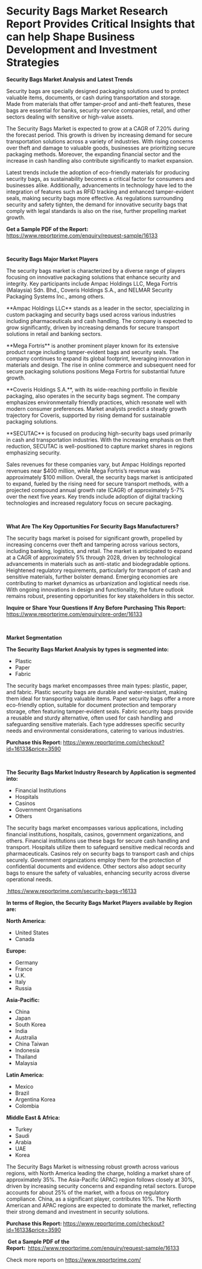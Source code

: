 <p><h1>Security Bags Market Research Report Provides Critical Insights that can help Shape Business Development and Investment Strategies</h1></p><p><strong>Security Bags Market Analysis and Latest Trends</strong></p>
<p><p>Security bags are specially designed packaging solutions used to protect valuable items, documents, or cash during transportation and storage. Made from materials that offer tamper-proof and anti-theft features, these bags are essential for banks, security service companies, retail, and other sectors dealing with sensitive or high-value assets.</p><p>The Security Bags Market is expected to grow at a CAGR of 7.20% during the forecast period. This growth is driven by increasing demand for secure transportation solutions across a variety of industries. With rising concerns over theft and damage to valuable goods, businesses are prioritizing secure packaging methods. Moreover, the expanding financial sector and the increase in cash handling also contribute significantly to market expansion.</p><p>Latest trends include the adoption of eco-friendly materials for producing security bags, as sustainability becomes a critical factor for consumers and businesses alike. Additionally, advancements in technology have led to the integration of features such as RFID tracking and enhanced tamper-evident seals, making security bags more effective. As regulations surrounding security and safety tighten, the demand for innovative security bags that comply with legal standards is also on the rise, further propelling market growth.</p></p>
<p><strong>Get a Sample PDF of the Report:&nbsp;</strong> <a href="https://www.reportprime.com/enquiry/request-sample/16133?utm_campaign=3506&utm_medium=2&utm_source=Github&utm_content=ia&utm_term=20032025&utm_id=security-bags">https://www.reportprime.com/enquiry/request-sample/16133</a></p>
<p>&nbsp;</p>
<p><strong>Security Bags Major Market Players</strong></p>
<p><p>The security bags market is characterized by a diverse range of players focusing on innovative packaging solutions that enhance security and integrity. Key participants include Ampac Holdings LLC, Mega Fortris (Malaysia) Sdn. Bhd., Coveris Holdings S.A., and NELMAR Security Packaging Systems Inc., among others.</p><p>**Ampac Holdings LLC** stands as a leader in the sector, specializing in custom packaging and security bags used across various industries including pharmaceuticals and cash handling. The company is expected to grow significantly, driven by increasing demands for secure transport solutions in retail and banking sectors. </p><p>**Mega Fortris** is another prominent player known for its extensive product range including tamper-evident bags and security seals. The company continues to expand its global footprint, leveraging innovation in materials and design. The rise in online commerce and subsequent need for secure packaging solutions positions Mega Fortris for substantial future growth.</p><p>**Coveris Holdings S.A.**, with its wide-reaching portfolio in flexible packaging, also operates in the security bags segment. The company emphasizes environmentally friendly practices, which resonate well with modern consumer preferences. Market analysts predict a steady growth trajectory for Coveris, supported by rising demand for sustainable packaging solutions.</p><p>**SECUTAC** is focused on producing high-security bags used primarily in cash and transportation industries. With the increasing emphasis on theft reduction, SECUTAC is well-positioned to capture market shares in regions emphasizing security.</p><p>Sales revenues for these companies vary, but Ampac Holdings reported revenues near $400 million, while Mega Fortris’s revenue was approximately $100 million. Overall, the security bags market is anticipated to expand, fueled by the rising need for secure transport methods, with a projected compound annual growth rate (CAGR) of approximately 5-7% over the next five years. Key trends include adoption of digital tracking technologies and increased regulatory focus on secure packaging.</p></p>
<p>&nbsp;</p>
<p><strong>What Are The Key Opportunities For Security Bags Manufacturers?</strong></p>
<p><p>The security bags market is poised for significant growth, propelled by increasing concerns over theft and tampering across various sectors, including banking, logistics, and retail. The market is anticipated to expand at a CAGR of approximately 5% through 2028, driven by technological advancements in materials such as anti-static and biodegradable options. Heightened regulatory requirements, particularly for transport of cash and sensitive materials, further bolster demand. Emerging economies are contributing to market dynamics as urbanization and logistical needs rise. With ongoing innovations in design and functionality, the future outlook remains robust, presenting opportunities for key stakeholders in this sector.</p></p>
<p><strong>Inquire or Share Your Questions If Any Before Purchasing This Report:</strong> <a href="https://www.reportprime.com/enquiry/pre-order/16133?utm_campaign=3506&utm_medium=2&utm_source=Github&utm_content=ia&utm_term=20032025&utm_id=security-bags">https://www.reportprime.com/enquiry/pre-order/16133</a></p>
<p>&nbsp;</p>
<p><strong>Market Segmentation</strong></p>
<p><strong>The Security Bags Market Analysis by types is segmented into:</strong></p>
<p><ul><li>Plastic</li><li>Paper</li><li>Fabric</li></ul></p>
<p><p>The security bags market encompasses three main types: plastic, paper, and fabric. Plastic security bags are durable and water-resistant, making them ideal for transporting valuable items. Paper security bags offer a more eco-friendly option, suitable for document protection and temporary storage, often featuring tamper-evident seals. Fabric security bags provide a reusable and sturdy alternative, often used for cash handling and safeguarding sensitive materials. Each type addresses specific security needs and environmental considerations, catering to various industries.</p></p>
<p><strong>Purchase this Report:&nbsp;</strong><a href="https://www.reportprime.com/checkout?id=16133&price=3590&utm_campaign=3506&utm_medium=2&utm_source=Github&utm_content=ia&utm_term=20032025&utm_id=security-bags">https://www.reportprime.com/checkout?id=16133&price=3590</a></p>
<p>&nbsp;</p>
<p><strong>The Security Bags Market Industry Research by Application is segmented into:</strong></p>
<p><ul><li>Financial Institutions</li><li>Hospitals</li><li>Casinos</li><li>Government Organisations</li><li>Others</li></ul></p>
<p><p>The security bags market encompasses various applications, including financial institutions, hospitals, casinos, government organizations, and others. Financial institutions use these bags for secure cash handling and transport. Hospitals utilize them to safeguard sensitive medical records and pharmaceuticals. Casinos rely on security bags to transport cash and chips securely. Government organizations employ them for the protection of confidential documents and evidence. Other sectors also adopt security bags to ensure the safety of valuables, enhancing security across diverse operational needs.</p></p>
<p><a href="https://www.reportprime.com/security-bags-r16133?utm_campaign=3506&utm_medium=2&utm_source=Github&utm_content=ia&utm_term=20032025&utm_id=security-bags">&nbsp;https://www.reportprime.com/security-bags-r16133</a></p>
<p><strong>In terms of Region, the Security Bags Market Players available by Region are:</strong></p>
<p>
    <p> <strong> North America: </strong>
        <ul>
            <li>United States</li>
            <li>Canada</li>
        </ul>
        </p> 
    <p> <strong> Europe: </strong>
        <ul>
            <li>Germany</li>
            <li>France</li>
            <li>U.K.</li>
            <li>Italy</li>
            <li>Russia</li>
        </ul>
        </p> 
    <p> <strong> Asia-Pacific: </strong>
        <ul>
            <li>China</li>
            <li>Japan</li>
            <li>South Korea</li>
            <li>India</li>
            <li>Australia</li>
            <li>China Taiwan</li>
            <li>Indonesia</li>
            <li>Thailand</li>
            <li>Malaysia</li>
        </ul>
        </p> 
    <p> <strong> Latin America: </strong>
        <ul>
            <li>Mexico</li>
            <li>Brazil</li>
            <li>Argentina Korea</li>
            <li>Colombia</li>
        </ul>
        </p> 
    <p> <strong> Middle East & Africa: </strong>
        <ul>
            <li>Turkey</li>
            <li>Saudi</li>
            <li>Arabia</li>
            <li>UAE</li>
            <li>Korea</li>
        </ul>
    </p>
    </p>
<p><p>The Security Bags Market is witnessing robust growth across various regions, with North America leading the charge, holding a market share of approximately 35%. The Asia-Pacific (APAC) region follows closely at 30%, driven by increasing security concerns and expanding retail sectors. Europe accounts for about 25% of the market, with a focus on regulatory compliance. China, as a significant player, contributes 10%. The North American and APAC regions are expected to dominate the market, reflecting their strong demand and investment in security solutions.</p></p>
<p><strong>Purchase this Report: </strong><a href="https://www.reportprime.com/checkout?id=16133&price=3590&utm_campaign=3506&utm_medium=2&utm_source=Github&utm_content=ia&utm_term=20032025&utm_id=security-bags">https://www.reportprime.com/checkout?id=16133&price=3590</a></p>
<p>&nbsp;<strong>Get a Sample PDF of the Report:&nbsp;&nbsp;</strong><a href="https://www.reportprime.com/enquiry/request-sample/16133?utm_campaign=3506&utm_medium=2&utm_source=Github&utm_content=ia&utm_term=20032025&utm_id=security-bags">https://www.reportprime.com/enquiry/request-sample/16133</a></p>
<p><strong></strong></p>
<p>Check more reports on <a href="https://www.reportprime.com/?utm_campaign=3506&utm_medium=2&utm_source=Github&utm_content=ia&utm_term=20032025&utm_id=security-bags">https://www.reportprime.com/</a></p>